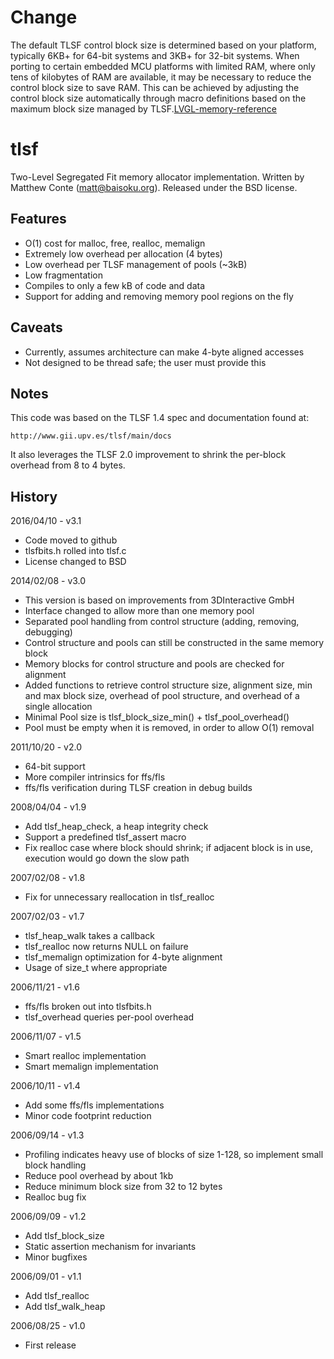 # Change

The default TLSF control block size is determined based on your platform, typically 6KB+ for 64-bit systems and 3KB+ for 32-bit systems. When porting to certain embedded MCU platforms with limited RAM, where only tens of kilobytes of RAM are available, it may be necessary to reduce the control block size to save RAM. This can be achieved by adjusting the control block size automatically through macro definitions based on the maximum block size managed by TLSF.[LVGL-memory-reference](https://github.com/lvgl/lvgl/blob/master/src/stdlib/builtin/lv_tlsf.c)

# tlsf

Two-Level Segregated Fit memory allocator implementation.
Written by Matthew Conte (matt@baisoku.org).
Released under the BSD license.

Features
--------

* O(1) cost for malloc, free, realloc, memalign
* Extremely low overhead per allocation (4 bytes)
* Low overhead per TLSF management of pools (~3kB)
* Low fragmentation
* Compiles to only a few kB of code and data
* Support for adding and removing memory pool regions on the fly

Caveats
-------

* Currently, assumes architecture can make 4-byte aligned accesses
* Not designed to be thread safe; the user must provide this

Notes
-----

This code was based on the TLSF 1.4 spec and documentation found at:

    http://www.gii.upv.es/tlsf/main/docs

It also leverages the TLSF 2.0 improvement to shrink the per-block overhead from 8 to 4 bytes.

History
-------

2016/04/10 - v3.1

* Code moved to github
* tlsfbits.h rolled into tlsf.c
* License changed to BSD

2014/02/08 - v3.0

* This version is based on improvements from 3DInteractive GmbH
* Interface changed to allow more than one memory pool
* Separated pool handling from control structure (adding, removing, debugging)
* Control structure and pools can still be constructed in the same memory block
* Memory blocks for control structure and pools are checked for alignment
* Added functions to retrieve control structure size, alignment size, min and max block size, overhead of pool structure, and overhead of a single allocation
* Minimal Pool size is tlsf_block_size_min() + tlsf_pool_overhead()
* Pool must be empty when it is removed, in order to allow O(1) removal

2011/10/20 - v2.0

* 64-bit support
* More compiler intrinsics for ffs/fls
* ffs/fls verification during TLSF creation in debug builds

2008/04/04 - v1.9

* Add tlsf_heap_check, a heap integrity check
* Support a predefined tlsf_assert macro
* Fix realloc case where block should shrink; if adjacent block is in use, execution would go down the slow path

2007/02/08 - v1.8

* Fix for unnecessary reallocation in tlsf_realloc

2007/02/03 - v1.7

* tlsf_heap_walk takes a callback
* tlsf_realloc now returns NULL on failure
* tlsf_memalign optimization for 4-byte alignment
* Usage of size_t where appropriate

2006/11/21 - v1.6

* ffs/fls broken out into tlsfbits.h
* tlsf_overhead queries per-pool overhead

2006/11/07 - v1.5

* Smart realloc implementation
* Smart memalign implementation

2006/10/11 - v1.4

* Add some ffs/fls implementations
* Minor code footprint reduction

2006/09/14 - v1.3

* Profiling indicates heavy use of blocks of size 1-128, so implement small block handling
* Reduce pool overhead by about 1kb
* Reduce minimum block size from 32 to 12 bytes
* Realloc bug fix

2006/09/09 - v1.2

* Add tlsf_block_size
* Static assertion mechanism for invariants
* Minor bugfixes

2006/09/01 - v1.1

* Add tlsf_realloc
* Add tlsf_walk_heap

2006/08/25 - v1.0

* First release
